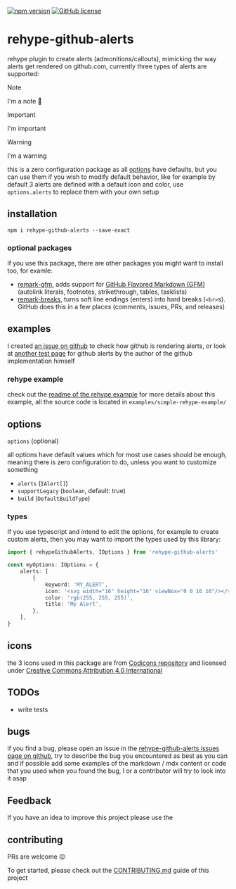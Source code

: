 [![npm version](https://img.shields.io/npm/v/rehype-github-alerts.svg?style=flat)](https://www.npmjs.com/package/rehype-github-alerts)
[![GitHub license](https://img.shields.io/github/license/chrisweb/rehype-github-alerts?style=flat)](https://github.com/chrisweb/rehype-github-alerts/blob/master/LICENSE)

# rehype-github-alerts

rehype plugin to create alerts (admonitions/callouts), mimicking the way alerts get rendered on github.com, currently three types of alerts are supported:

> [!NOTE]  
> I'm a note :wave:

> [!IMPORTANT]  
> I'm important

> [!WARNING]  
> I'm a warning

this is a zero configuration package as all [options](#options) have defaults, but you can use them if you wish to modify default behavior, like for example by default 3 alerts are defined with a default icon and color, use `options.alerts` to replace them with your own setup

## installation

```shell
npm i rehype-github-alerts --save-exact
```

### optional packages

if you use this package, there are other packages you might want to install too, for examle:

- [remark-gfm](https://github.com/remarkjs/remark-gfm), adds support for [GitHub Flavored Markdown (GFM)](https://github.github.com/gfm/) (autolink literals, footnotes, strikethrough, tables, tasklists)
- [remark-breaks](https://github.com/remarkjs/remark-breaks), turns soft line endings (enters) into hard breaks (`<br>`s). GitHub does this in a few places (comments, issues, PRs, and releases)

## examples

I created [an issue on github](https://github.com/chrisweb/rehype-github-alerts/issues/1) to check how github is rendering alerts, or look at [another test page](https://github.com/dipree/markdown-highlight-test) for github alerts by the author of the github implementation himself

### rehype example

check out the [readme of the rehype example](./examples/simple-rehype-example/README.md) for more details about this example, all the source code is located in `examples/simple-rehype-example/`

## options

`options` (optional)

all options have default values which for most use cases should be enough, meaning there is zero configuration to do, unless you want to customize something

- `alerts` (`IAlert[]`) 
- `supportLegacy` (`boolean`, default: true)
- `build` (`DefaultBuildType`)

### types

If you use typescript and intend to edit the options, for example to create custom alerts, then you may want to import the types used by this library:

```ts
import { rehypeGithubAlerts, IOptions } from 'rehype-github-alerts'

const myOptions: IOptions = {
    alerts: [
        {
            keyword: 'MY_ALERT',
            icon: '<svg width="16" height="16" viewBox="0 0 16 16"/></svg>',
            color: 'rgb(255, 255, 255)',
            title: 'My Alert',
        },
    ],
}
```

## icons

the 3 icons used in this package are from [Codicons repository](https://github.com/microsoft/vscode-codicons) and licensed under [Creative Commons Attribution 4.0 International](https://github.com/microsoft/vscode-codicons/blob/main/LICENSE)

## TODOs

- write tests

## bugs

if you find a bug, please open an issue in the [rehype-github-alerts issues page on github](https://github.com/chrisweb/rehype-github-alerts/issues), try to describe the bug you encountered as best as you can and if possible add some examples of the markdown / mdx content or code that you used when you found the bug, I or a contributor will try to look into it asap

## Feedback

If you have an idea to improve this project please use the 

## contributing

PRs are welcome 😉

To get started, please check out the [CONTRIBUTING.md](CONTRIBUTING.md) guide of this project
